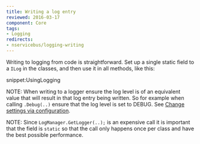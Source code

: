 ```yaml
---
title: Writing a log entry
reviewed: 2016-03-17
component: Core
tags:
- Logging
redirects:
- nservicebus/logging-writing
---
```


Writing to logging from code is straightforward. Set up a single static field to a `ILog` in the classes, and then use it in all methods, like this:

snippet:UsingLogging

NOTE: When writing to a logger ensure the log level is of an equivalent value that will result in that log entry being written. So for example when calling `.Debug(..)` ensure that the log level is set to DEBUG. See [Change settings via configuration](./#changing-settings-via-configuration).

NOTE: Since `LogManager.GetLogger(..);` is an expensive call it is important that the field is `static` so that the call only happens once per class and have the best possible performance.